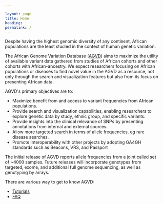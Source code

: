 ```yaml
---

layout: page
title: Home
heading: 
permalink: /
---
```



Despite having the highest genomic diversity of any continent, African populations are the least studied in the context of human genetic variation. 

The African Genome Variation Database ([AGVD](https://agvd.h3abionet.org/)) aims to maximize the utility of available variant data gathered from studies of African cohorts and other cohorts with African-ancestry. We expect researchers focusing on African populations or diseases to find novel value in the AGVD as a resource, not only through the search and visualization features but also from its focus on presenting African data. 


AGVD's primary objectives are to:
 - Maximize benefit from and access to variant frequencies from African populations.
 - Provide search and visualization capabilities, enabling researchers to explore genetic data by study, ethnic group, and specific variants. 
 - Provide insights into the clinical relevance of SNPs by presenting annotations from internal and external sources. 
 - Allow more targeted search in terms of allele frequencies, eg rare disease searches.
 - Promote interoperability with other projects by adopting GA4GH standards such as Beacons, VRS, and Passport


The initial release of AGVD reports allele frequencies from a joint called set of ~4000 samples. Future releases will incorporate genotypes from targeted, exome, and additional full genome sequencing, as well as genotyping by arrays. 


There are various way to get to know AGVD:

 - [Tutorials](/tutorials)
 - [FAQ](faq)